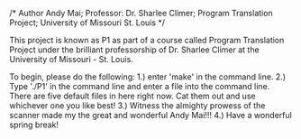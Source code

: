 /* Author Andy Mai; Professor: Dr. Sharlee Climer; Program Translation Project; University of Missouri St. Louis */

This project is known as P1 as part of a course called Program Translation Project under the brilliant professorship of Dr. Sharlee Climer
at the University of Missouri - St. Louis. 

To begin, please do the following:
	1.) enter 'make' in the command line.
	2.) Type './P1' in the command line and enter a file into the command line. There are five default files in here right now. Cat them out and use whichever one you like best!
	3.) Witness the almighty prowess of the scanner made my the great and wonderful Andy Mai!!!
	4.) Have a wonderful spring break!
